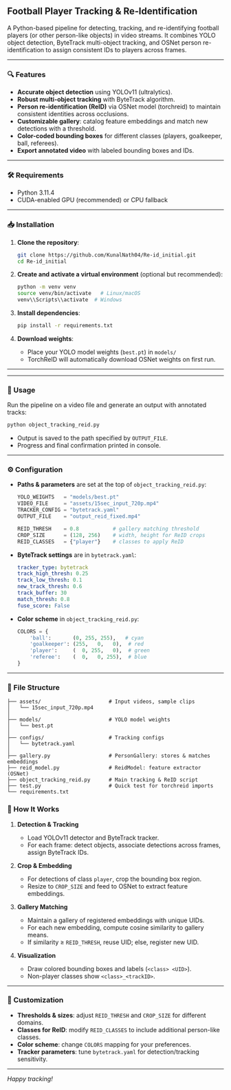 ## Football Player Tracking & Re‑Identification

A Python-based pipeline for detecting, tracking, and re-identifying football players (or other person-like objects) in video streams. It combines YOLO object detection, ByteTrack multi-object tracking, and OSNet person re-identification to assign consistent IDs to players across frames.

---

### 🔍 Features

* **Accurate object detection** using YOLOv11 (ultralytics).
* **Robust multi-object tracking** with ByteTrack algorithm.
* **Person re-identification (ReID)** via OSNet model (torchreid) to maintain consistent identities across occlusions.
* **Customizable gallery**: catalog feature embeddings and match new detections with a threshold.
* **Color-coded bounding boxes** for different classes (players, goalkeeper, ball, referees).
* **Export annotated video** with labeled bounding boxes and IDs.

---

### 🛠️ Requirements

* Python 3.11.4
* CUDA-enabled GPU (recommended) or CPU fallback


---

### 📥 Installation

1. **Clone the repository**:

   ```bash
   git clone https://github.com/KunalNath04/Re-id_initial.git
   cd Re-id_initial
   ```

2. **Create and activate a virtual environment** (optional but recommended):

   ```bash
   python -m venv venv
   source venv/bin/activate   # Linux/macOS
   venv\\Scripts\\activate  # Windows
   ```

3. **Install dependencies**:

   ```bash
   pip install -r requirements.txt
   ```

4. **Download weights**:

   * Place your YOLO model weights (`best.pt`) in `models/`
   * TorchReID will automatically download OSNet weights on first run.

---

---

### 🚀 Usage

Run the pipeline on a video file and generate an output with annotated tracks:

```bash
python object_tracking_reid.py
```

* Output is saved to the path specified by `OUTPUT_FILE`.
* Progress and final confirmation printed in console.

---

### ⚙️ Configuration

* **Paths & parameters** are set at the top of `object_tracking_reid.py`:

  ```python
  YOLO_WEIGHTS   = "models/best.pt"
  VIDEO_FILE     = "assets/15sec_input_720p.mp4"
  TRACKER_CONFIG = "bytetrack.yaml"
  OUTPUT_FILE    = "output_reid_fixed.mp4"

  REID_THRESH    = 0.8           # gallery matching threshold
  CROP_SIZE      = (128, 256)    # width, height for ReID crops
  REID_CLASSES   = {"player"}    # classes to apply ReID
  ```

* **ByteTrack settings** are in `bytetrack.yaml`:

  ```yaml
  tracker_type: bytetrack
  track_high_thresh: 0.25
  track_low_thresh: 0.1
  new_track_thresh: 0.6
  track_buffer: 30
  match_thresh: 0.8
  fuse_score: False
  ```

* **Color scheme** in `object_tracking_reid.py`:

  ```python
  COLORS = {
      'ball':       (0, 255, 255),   # cyan
      'goalkeeper': (255,   0,   0),  # red
      'player':     (  0, 255,   0),  # green
      'referee':    (  0,   0, 255),  # blue
  }
  ```

---

### 📂 File Structure

```
├── assets/                      # Input videos, sample clips
│   └── 15sec_input_720p.mp4
│
├── models/                      # YOLO model weights
│   └── best.pt
│
├── configs/                     # Tracking configs
│   └── bytetrack.yaml
│
├── gallery.py                   # PersonGallery: stores & matches embeddings
├── reid_model.py                # ReidModel: feature extractor (OSNet)
├── object_tracking_reid.py      # Main tracking & ReID script
├── test.py                      # Quick test for torchreid imports
└── requirements.txt
```


### 📝 How It Works

1. **Detection & Tracking**

   * Load YOLOv11 detector and ByteTrack tracker.
   * For each frame: detect objects, associate detections across frames, assign ByteTrack IDs.

2. **Crop & Embedding**

   * For detections of class `player`, crop the bounding box region.
   * Resize to `CROP_SIZE` and feed to OSNet to extract feature embeddings.

3. **Gallery Matching**

   * Maintain a gallery of registered embeddings with unique UIDs.
   * For each new embedding, compute cosine similarity to gallery means.
   * If similarity ≥ `REID_THRESH`, reuse UID; else, register new UID.

4. **Visualization**

   * Draw colored bounding boxes and labels (`<class> <UID>`).
   * Non-player classes show `<class>_<trackID>`.

---

### 🔧 Customization

* **Thresholds & sizes**: adjust `REID_THRESH` and `CROP_SIZE` for different domains.
* **Classes for ReID**: modify `REID_CLASSES` to include additional person-like classes.
* **Color scheme**: change `COLORS` mapping for your preferences.
* **Tracker parameters**: tune `bytetrack.yaml` for detection/tracking sensitivity.

---




*Happy tracking!*
